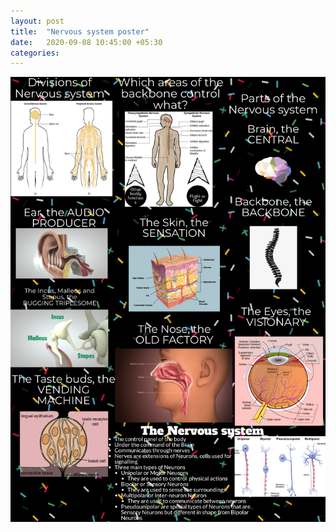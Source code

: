 ```yaml
---
layout: post
title:  "Nervous system poster"
date:   2020-09-08 10:45:00 +05:30
categories:
---
```

![](assets/nervous-system-cropped.png)
